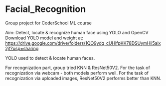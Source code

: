 # Facial_Recognition
Group project for CoderSchool ML course

Aim: Detect, locate & recognize human face using YOLO and OpenCV
Download YOLO model and weight at: https://drive.google.com/drive/folders/1QO9ydq_cUHlfpKK78DSUymHii5aix2jf?usp=sharing

YOLO used to detect & locate human faces.

For recognization part, group tried KNN & ResNet50V2. 
For the task of recognization via webcam - both models perform well.
For the task of recognization via uploaded images, ResNet50V2 performs better than KNN.
